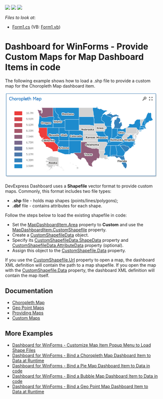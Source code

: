 <!-- default badges list -->
![](https://img.shields.io/endpoint?url=https://codecentral.devexpress.com/api/v1/VersionRange/193109389/19.1.3%2B)
[![](https://img.shields.io/badge/Open_in_DevExpress_Support_Center-FF7200?style=flat-square&logo=DevExpress&logoColor=white)](https://supportcenter.devexpress.com/ticket/details/T828669)
[![](https://img.shields.io/badge/📖_How_to_use_DevExpress_Examples-e9f6fc?style=flat-square)](https://docs.devexpress.com/GeneralInformation/403183)
<!-- default badges end -->
<!-- default file list -->
*Files to look at*:

* [Form1.cs](./CS/WindowsFormsMapCustomShape/Form1.cs) (VB: [Form1.vb](./VB/WindowsFormsMapCustomShape/Form1.vb))
<!-- default file list end -->


# Dashboard for WinForms - Provide Custom Maps for Map Dashboard Items in code

The following example shows how to load a .shp file to provide a custom map for the Choropleth Map dashboard item.

![](img/map.png)

DevExpress Dashboard uses a **Shapefile** vector format to provide custom maps. Commonly, this format includes two file types:

- **.shp** file - holds map shapes (points/lines/polygons);
- **.dbf** file - contains attributes for each shape.

Follow the steps below to load the existing shapefile in code:

- Set the [MapDashboardItem.Area](https://docs.devexpress.com/Dashboard/DevExpress.DashboardCommon.MapDashboardItem.Area) property to **Custom** and use the [MapDashboardItem.CustomShapefile](https://docs.devexpress.com/Dashboard/DevExpress.DashboardCommon.MapDashboardItem.CustomShapefile) property.
- Create a [CustomShapefileData](https://docs.devexpress.com/Dashboard/DevExpress.DashboardCommon.CustomShapefileData) object.
- Specify its [CustomShapefileData.ShapeData](https://docs.devexpress.com/Dashboard/DevExpress.DashboardCommon.CustomShapefileData.ShapeData) property and [CustomShapefileData.AttributeData](https://docs.devexpress.com/Dashboard/DevExpress.DashboardCommon.CustomShapefileData.AttributeData) property (optional).
- Assign this object to the [CustomShapefile.Data](https://docs.devexpress.com/Dashboard/DevExpress.DashboardCommon.CustomShapefile.Data) property.

If you use the [CustomShapefile.Url](https://docs.devexpress.com/Dashboard/DevExpress.DashboardCommon.CustomShapefile.Url) property to open a map, the dashboard XML definition will contain the path to a map shapefile. If you open the map with the [CustomShapefile.Data](https://docs.devexpress.com/Dashboard/DevExpress.DashboardCommon.CustomShapefile.Data) property, the dashboard XML definition will contain the map itself.

## Documentation

- [Choropleth Map](https://docs.devexpress.com/Dashboard/16487)
- [Geo Point Maps](https://docs.devexpress.com/Dashboard/16505)
- [Providing Maps](https://docs.devexpress.com/Dashboard/16478)
- [Custom Maps](https://docs.devexpress.com/Dashboard/16478/winforms-dashboard/winforms-designer/create-dashboards-in-the-winforms-designer/dashboard-item-settings/choropleth-map/providing-maps#custom-maps)

## More Examples

- [Dashboard for WinForms - Customize Map Item Popup Menu to Load Shape Files](https://github.com/DevExpress-Examples/dashboard-designer-how-to-import-shape-files-into-map-items-using-openfiledialog-t567206)
- [Dashboard for WinForms - Bind a Choropleth Map Dashboard Item to Data at Runtime](https://github.com/DevExpress-Examples/how-to-bind-a-choropleth-map-dashboard-item-to-data-in-code-e5010)
- [Dashboard for WinForms - Bind a Pie Map Dashboard Item to Data in code](https://github.com/DevExpress-Examples/how-to-bind-a-pie-map-dashboard-item-to-data-in-code-t119627)
- [Dashboard for WinForms - Bind a Bubble Map Dashboard Item to Data in code](https://github.com/DevExpress-Examples/how-to-bind-a-bubble-map-dashboard-item-to-data-and-customize-its-palette-t119682)
- [Dashboard for WinForms - Bind a Geo Point Map Dashboard Item to Data at Runtime](https://github.com/DevExpress-Examples/how-to-bind-a-geo-point-map-dashboard-item-to-data-in-code-e5036)
